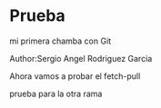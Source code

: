 # Prueba
mi primera chamba con Git

Author:Sergio Angel Rodriguez Garcia

Ahora vamos a probar el fetch-pull

prueba para la otra rama